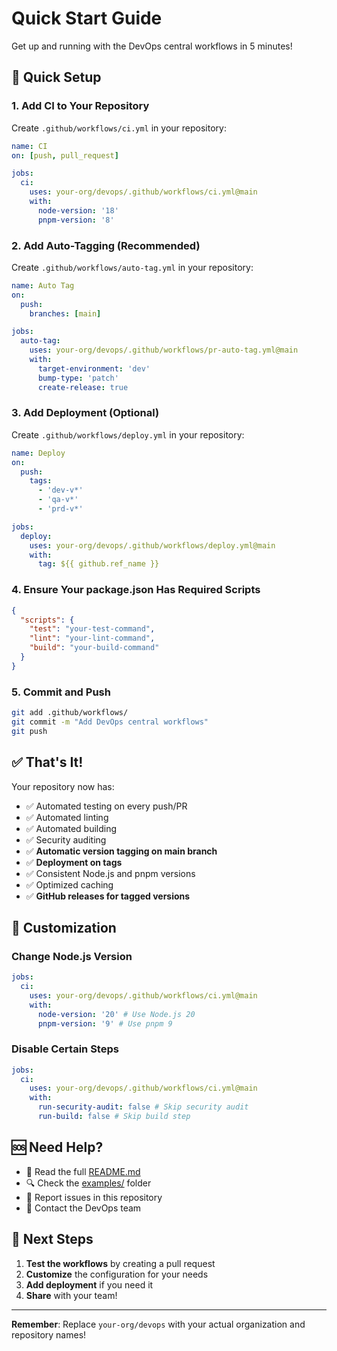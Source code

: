 # Quick Start Guide

Get up and running with the DevOps central workflows in 5 minutes!

## 🚀 Quick Setup

### 1. Add CI to Your Repository

Create `.github/workflows/ci.yml` in your repository:

```yaml
name: CI
on: [push, pull_request]

jobs:
  ci:
    uses: your-org/devops/.github/workflows/ci.yml@main
    with:
      node-version: '18'
      pnpm-version: '8'
```

### 2. Add Auto-Tagging (Recommended)

Create `.github/workflows/auto-tag.yml` in your repository:

```yaml
name: Auto Tag
on:
  push:
    branches: [main]

jobs:
  auto-tag:
    uses: your-org/devops/.github/workflows/pr-auto-tag.yml@main
    with:
      target-environment: 'dev'
      bump-type: 'patch'
      create-release: true
```

### 3. Add Deployment (Optional)

Create `.github/workflows/deploy.yml` in your repository:

```yaml
name: Deploy
on:
  push:
    tags:
      - 'dev-v*'
      - 'qa-v*'
      - 'prd-v*'

jobs:
  deploy:
    uses: your-org/devops/.github/workflows/deploy.yml@main
    with:
      tag: ${{ github.ref_name }}
```

### 4. Ensure Your package.json Has Required Scripts

```json
{
  "scripts": {
    "test": "your-test-command",
    "lint": "your-lint-command",
    "build": "your-build-command"
  }
}
```

### 5. Commit and Push

```bash
git add .github/workflows/
git commit -m "Add DevOps central workflows"
git push
```

## ✅ That's It!

Your repository now has:

- ✅ Automated testing on every push/PR
- ✅ Automated linting
- ✅ Automated building
- ✅ Security auditing
- ✅ **Automatic version tagging on main branch**
- ✅ **Deployment on tags**
- ✅ Consistent Node.js and pnpm versions
- ✅ Optimized caching
- ✅ **GitHub releases for tagged versions**

## 🔧 Customization

### Change Node.js Version

```yaml
jobs:
  ci:
    uses: your-org/devops/.github/workflows/ci.yml@main
    with:
      node-version: '20' # Use Node.js 20
      pnpm-version: '9' # Use pnpm 9
```

### Disable Certain Steps

```yaml
jobs:
  ci:
    uses: your-org/devops/.github/workflows/ci.yml@main
    with:
      run-security-audit: false # Skip security audit
      run-build: false # Skip build step
```

## 🆘 Need Help?

- 📖 Read the full [README.md](README.md)
- 🔍 Check the [examples/](examples/) folder
- 🐛 Report issues in this repository
- 💬 Contact the DevOps team

## 🎯 Next Steps

1. **Test the workflows** by creating a pull request
2. **Customize** the configuration for your needs
3. **Add deployment** if you need it
4. **Share** with your team!

---

**Remember**: Replace `your-org/devops` with your actual organization and repository names!
